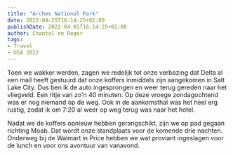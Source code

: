 ```yaml
---
title: "Arches National Park"
date: 2022-04-25T16:14:25+02:00
publishDate: 2022-04-01T16:14:25+02:00
author: Chantal en Roger
tags:
- Travel
- USA 2022
---
```


Toen we wakker werden, zagen we redelijk tot onze verbazing dat Delta al een mail heeft gestuurd dat onze koffers inmiddels zijn aangekomen in Salt Lake City. Dus ben ik de auto ingesprongen en weer terug gereden naar het vliegveld. Een ritje van zo'n 40 minuten. Op deze vroege zondagochtend was er nog niemand op de weg. Ook in de aankomsthal was het heel erg rustig, zodat ik om 7:20 al weer op weg terug was naar het hotel.

Nadat we de koffers opnieuw hebben gerangschikt, zijn we op pad gegaan richting Moab. Dat wordt onze standplaats voor de komende drie nachten. Onderweg bij de Walmart in Price hebben we wat proviant ingeslagen voor de lunch en voor ons avontuur van vanavond.
